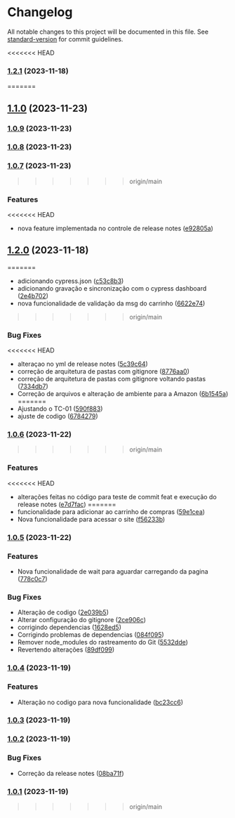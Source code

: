 # Changelog

All notable changes to this project will be documented in this file. See [standard-version](https://github.com/conventional-changelog/standard-version) for commit guidelines.

<<<<<<< HEAD
### [1.2.1](https://github.com/krolcm/Automa_Seminario/compare/v1.2.0...v1.2.1) (2023-11-18)
=======
## [1.1.0](https://github.com/krolcm/seminario-devops-grupo-03/compare/v1.0.9...v1.1.0) (2023-11-23)

### [1.0.9](https://github.com/krolcm/seminario-devops-grupo-03/compare/v1.0.8...v1.0.9) (2023-11-23)

### [1.0.8](https://github.com/krolcm/seminario-devops-grupo-03/compare/v1.0.7...v1.0.8) (2023-11-23)

### [1.0.7](https://github.com/krolcm/seminario-devops-grupo-03/compare/v1.0.6...v1.0.7) (2023-11-23)
>>>>>>> origin/main


### Features

<<<<<<< HEAD
* nova feature implementada no controle de release notes ([e92805a](https://github.com/krolcm/Automa_Seminario/commit/e92805ae6e6ad0a793caf6b974c65c0d110d47ef))

## [1.2.0](https://github.com/krolcm/Automa_Seminario/compare/v1.1.1...v1.2.0) (2023-11-18)
=======
* adicionando cypress.json ([c53c8b3](https://github.com/krolcm/seminario-devops-grupo-03/commit/c53c8b3b092364f92c62a7c7f85df02cffca8348))
* adicionando gravação e sincronização com o cypress dashboard ([2e4b702](https://github.com/krolcm/seminario-devops-grupo-03/commit/2e4b702fb6c4444f8fefe53188fd0a258616728b))
* nova funcionalidade de validação da msg do carrinho ([6622e74](https://github.com/krolcm/seminario-devops-grupo-03/commit/6622e7496c70d6eaa3d6e9ad55aa169e95b9eaee))
>>>>>>> origin/main


### Bug Fixes

<<<<<<< HEAD
* alteraçao no yml de release notes ([5c39c64](https://github.com/krolcm/Automa_Seminario/commit/5c39c6435afdc6791837f0e810562d697754cf17))
* correção de arquitetura de pastas com gitignore ([8776aa0](https://github.com/krolcm/Automa_Seminario/commit/8776aa02a9d8c6f5e79ae331dbd27fa22ed35140))
* correção de arquitetura de pastas com gitignore voltando pastas ([7334db7](https://github.com/krolcm/Automa_Seminario/commit/7334db7a7d43034bca2074f7f6d28b0cf7a28118))
* Correção de arquivos e alteração de ambiente para a Amazon ([6b1545a](https://github.com/krolcm/Automa_Seminario/commit/6b1545a03f2cd7ccea39f769fa344d4fcbf2afbb))
=======
* Ajustando o TC-01 ([590f883](https://github.com/krolcm/seminario-devops-grupo-03/commit/590f8838e36bc787c7c7ad0b004d08e63015120e))
* ajuste de codigo ([6784279](https://github.com/krolcm/seminario-devops-grupo-03/commit/6784279ba00d90df5af1292073091becb9666fad))

### [1.0.6](https://github.com/krolcm/seminario-devops-grupo-03/compare/v1.0.5...v1.0.6) (2023-11-22)
>>>>>>> origin/main


### Features

<<<<<<< HEAD
* alterações feitas no código para teste de commit feat e execução do release notes ([e7d7fac](https://github.com/krolcm/Automa_Seminario/commit/e7d7faceaaaaa4b144b700149e5ee6abea73b04f))
=======
* funcionalidade para adicionar ao carrinho de compras ([59e1cea](https://github.com/krolcm/seminario-devops-grupo-03/commit/59e1cea62d1c309c04e1b5d577a7c0c40dfb16ec))
* Nova funcionalidade para acessar o site ([f56233b](https://github.com/krolcm/seminario-devops-grupo-03/commit/f56233b4431149b00afc9082eda76d4d3041f50b))

### [1.0.5](https://github.com/krolcm/seminario-devops-grupo-03/compare/v1.0.4...v1.0.5) (2023-11-22)


### Features

* Nova funcionalidade de wait para aguardar carregando da pagina ([778c0c7](https://github.com/krolcm/seminario-devops-grupo-03/commit/778c0c78169fc8def8e97f085406c162aa23d482))


### Bug Fixes

* Alteração de codigo ([2e039b5](https://github.com/krolcm/seminario-devops-grupo-03/commit/2e039b582e3a0aa2762b62d0213db07f2d399611))
* Alterar configuração do gitignore ([2ce906c](https://github.com/krolcm/seminario-devops-grupo-03/commit/2ce906c654fca8afdea6bd0b83947a8dcb1e437d))
* corrigindo dependencias ([1628ed5](https://github.com/krolcm/seminario-devops-grupo-03/commit/1628ed51c1c099df3cc7a8ad7ba709fea831a891))
* Corrigindo problemas de dependencias ([084f095](https://github.com/krolcm/seminario-devops-grupo-03/commit/084f0956d5d8f6a5b6882411971231a519125569))
* Remover node_modules do rastreamento do Git ([5532dde](https://github.com/krolcm/seminario-devops-grupo-03/commit/5532dde0eab8d3e274310d0d22796957ee25a546))
* Revertendo alterações ([89df099](https://github.com/krolcm/seminario-devops-grupo-03/commit/89df099f39609cb5a9fbdae7bf0f0df414ce1cf3))

### [1.0.4](https://github.com/krolcm/seminario-devops-grupo-03/compare/v1.0.3...v1.0.4) (2023-11-19)


### Features

* Alteração no codigo para nova funcionalidade ([bc23cc6](https://github.com/krolcm/seminario-devops-grupo-03/commit/bc23cc627550a545f98f59e6d82f83a74c27757f))

### [1.0.3](https://github.com/krolcm/seminario-devops-grupo-03/compare/v1.0.2...v1.0.3) (2023-11-19)

### [1.0.2](https://github.com/krolcm/seminario-devops-grupo-03/compare/v1.0.1...v1.0.2) (2023-11-19)


### Bug Fixes

* Correção da release notes ([08ba71f](https://github.com/krolcm/seminario-devops-grupo-03/commit/08ba71f509f34ad8185552f0c5ce8763b6b8773a))

### [1.0.1](https://github.com/krolcm/seminario-devops-grupo-03/compare/v1.0.0...v1.0.1) (2023-11-19)
>>>>>>> origin/main
